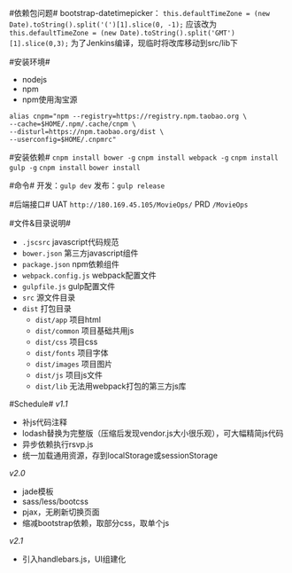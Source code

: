 #依赖包问题#
bootstrap-datetimepicker：
`this.defaultTimeZone = (new Date).toString().split('(')[1].slice(0, -1);`
应该改为
`this.defaultTimeZone = (new Date).toString().split('GMT')[1].slice(0,3);`
为了Jenkins编译，现临时将改库移动到src/lib下

#安装环境#
- nodejs
- npm
- npm使用淘宝源
```
alias cnpm="npm --registry=https://registry.npm.taobao.org \
--cache=$HOME/.npm/.cache/cnpm \
--disturl=https://npm.taobao.org/dist \
--userconfig=$HOME/.cnpmrc"
```

#安装依赖#
`cnpm install bower -g`
`cnpm install webpack -g`
`cnpm install gulp -g`
`cnpm install`
`bower install`

#命令#
开发：`gulp dev`
发布：`gulp release`

#后端接口#
UAT `http://180.169.45.105/MovieOps/`
PRD `/MovieOps`

#文件&目录说明#
- `.jscsrc` javascript代码规范
- `bower.json` 第三方javascript组件
- `package.json` npm依赖组件
- `webpack.config.js` webpack配置文件
- `gulpfile.js` gulp配置文件
- `src` 源文件目录
- `dist` 打包目录
    - `dist/app` 项目html
    - `dist/common` 项目基础共用js
    - `dist/css` 项目css
    - `dist/fonts` 项目字体
    - `dist/images` 项目图片
    - `dist/js` 项目js文件
    - `dist/lib` 无法用webpack打包的第三方js库

#Schedule#
_v1.1_
- 补js代码注释
- lodash替换为完整版（压缩后发现vendor.js大小很乐观），可大幅精简js代码
- 异步依赖执行rsvp.js
- 统一加载通用资源，存到localStorage或sessionStorage

_v2.0_
- jade模板
- sass/less/bootcss
- pjax，无刷新切换页面
- 缩减bootstrap依赖，取部分css，取单个js

_v2.1_
- 引入handlebars.js，UI组建化